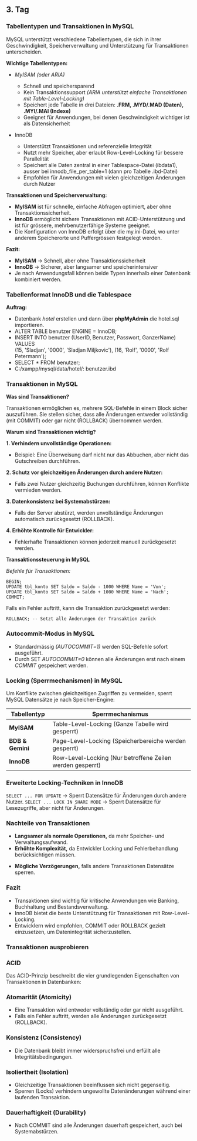 ## 3. Tag

### Tabellentypen und Transaktionen in MySQL

MySQL unterstützt verschiedene Tabellentypen, die sich in ihrer Geschwindigkeit, Speicherverwaltung und Unterstützung für Transaktionen unterscheiden.

**Wichtige Tabellentypen:**
- *MyISAM (oder ARIA)*
  - Schnell und speichersparend
  - Kein Transaktionssupport *(ARIA unterstützt einfache Transaktionen mit Table-Level-Locking)*
  - Speichert jede Tabelle in drei Dateien: **.FRM, .MYD/.MAD (Daten), .MYI/.MAI (Indexe)**
  - Geeignet für Anwendungen, bei denen Geschwindigkeit wichtiger ist als Datensicherheit

- InnoDB
  - Unterstützt Transaktionen und referenzielle Integrität
  - Nutzt mehr Speicher, aber erlaubt Row-Level-Locking für bessere Parallelität
  - Speichert alle Daten zentral in einer Tablespace-Datei (ibdata1), ausser bei innodb_file_per_table=1 (dann pro Tabelle .ibd-Datei)
  - Empfohlen für Anwendungen mit vielen gleichzeitigen Änderungen durch Nutzer

**Transaktionen und Speicherverwaltung:**
  - **MyISAM** ist für schnelle, einfache Abfragen optimiert, aber ohne Transaktionssicherheit.
  - **InnoDB** ermöglicht sichere Transaktionen mit ACID-Unterstützung und ist für grössere, mehrbenutzerfähige Systeme geeignet.
  - Die Konfiguration von InnoDB erfolgt über die my.ini-Datei, wo unter anderem Speicherorte und Puffergrössen festgelegt werden.

**Fazit:**

- **MyISAM** → Schnell, aber ohne Transaktionssicherheit
- **InnoDB** → Sicherer, aber langsamer und speicherintensiver
- Je nach Anwendungsfall können beide Typen innerhalb einer Datenbank kombiniert werden.

### Tabellenformat InnoDB und die Tablespace

**Auftrag:**
- Datenbank *hotel* erstellen und dann über **phpMyAdmin** die hotel.sql importieren.
- ALTER TABLE benutzer ENGINE = InnoDB;
- INSERT INTO benutzer (UserID, Benutzer, Passwort, GanzerName) VALUES  
(15, 'Sladjan', '0000', 'Sladjan Miljkovic'), 
(16, 'Rolf', '0000', 'Rolf Petermann'); 
- SELECT * FROM benutzer;
- C:/xampp/mysql/data/hotel/: benutzer.ibd

### Transaktionen in MySQL

**Was sind Transaktionen?**

Transaktionen ermöglichen es, mehrere SQL-Befehle in einem Block sicher auszuführen. Sie stellen sicher, dass alle Änderungen entweder vollständig (mit COMMIT) oder gar nicht (ROLLBACK) übernommen werden.

**Warum sind Transaktionen wichtig?**

**1. Verhindern unvollständige Operationen:**
  - Beispiel: Eine Überweisung darf nicht nur das Abbuchen, aber nicht das Gutschreiben durchführen.

**2. Schutz vor gleichzeitigen Änderungen durch andere Nutzer:**
  - Falls zwei Nutzer gleichzeitig Buchungen durchführen, können Konflikte vermieden werden.

**3. Datenkonsistenz bei Systemabstürzen:**
  - Falls der Server abstürzt, werden unvollständige Änderungen automatisch zurückgesetzt (ROLLBACK).

**4. Erhöhte Kontrolle für Entwickler:**
  - Fehlerhafte Transaktionen können jederzeit manuell zurückgesetzt werden.

**Transaktionssteuerung in MySQL**

*Befehle für Transaktionen:*
```
BEGIN;
UPDATE tbl_konto SET Saldo = Saldo - 1000 WHERE Name = 'Von';
UPDATE tbl_konto SET Saldo = Saldo + 1000 WHERE Name = 'Nach';
COMMIT;
```
Falls ein Fehler auftritt, kann die Transaktion zurückgesetzt werden:

```
ROLLBACK; -- Setzt alle Änderungen der Transaktion zurück
```

### Autocommit-Modus in MySQL
  - Standardmässig *(AUTOCOMMIT=1)* werden SQL-Befehle sofort ausgeführt.
  - Durch SET *AUTOCOMMIT=0* können alle Änderungen erst nach einem *COMMIT* gespeichert werden.

### Locking (Sperrmechanismen) in MySQL
Um Konflikte zwischen gleichzeitigen Zugriffen zu vermeiden, sperrt MySQL Datensätze je nach Speicher-Engine:

| Tabellentyp  | Sperrmechanismus                                  |
|-------------|--------------------------------------------------|
| **MyISAM**   | Table-Level-Locking (Ganze Tabelle wird gesperrt) |
| **BDB & Gemini** | Page-Level-Locking (Speicherbereiche werden gesperrt) |
| **InnoDB**   | Row-Level-Locking (Nur betroffene Zeilen werden gesperrt) |

### Erweiterte Locking-Techniken in InnoDB
```SELECT ... FOR UPDATE``` → Sperrt Datensätze für Änderungen durch andere Nutzer.
```SELECT ... LOCK IN SHARE MODE``` → Sperrt Datensätze für Lesezugriffe, aber nicht für Änderungen.

### Nachteile von Transaktionen
- **Langsamer als normale Operationen,** da mehr Speicher- und Verwaltungsaufwand.
- **Erhöhte Komplexität,** da Entwickler Locking und Fehlerbehandlung berücksichtigen müssen.
* **Mögliche Verzögerungen,** falls andere Transaktionen Datensätze sperren.

### Fazit
  - Transaktionen sind wichtig für kritische Anwendungen wie Banking, Buchhaltung und Bestandsverwaltung.
  - InnoDB bietet die beste Unterstützung für Transaktionen mit Row-Level-Locking.
  - Entwicklern wird empfohlen, COMMIT oder ROLLBACK gezielt einzusetzen, um Datenintegrität sicherzustellen.

### Transaktionen ausprobieren

### ACID

Das ACID-Prinzip beschreibt die vier grundlegenden Eigenschaften von Transaktionen in Datenbanken:

### Atomarität (Atomicity)
  - Eine Transaktion wird entweder vollständig oder gar nicht ausgeführt.
  - Falls ein Fehler auftritt, werden alle Änderungen zurückgesetzt (ROLLBACK).

### Konsistenz (Consistency)
  - Die Datenbank bleibt immer widerspruchsfrei und erfüllt alle Integritätsbedingungen.

### Isoliertheit (Isolation)
  - Gleichzeitige Transaktionen beeinflussen sich nicht gegenseitig.
  - Sperren (Locks) verhindern ungewollte Datenänderungen während einer laufenden Transaktion.

### Dauerhaftigkeit (Durability)
  - Nach COMMIT sind alle Änderungen dauerhaft gespeichert, auch bei Systemabstürzen.
